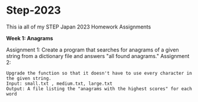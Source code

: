 # Step-2023

This ia all of my STEP Japan 2023 Homework Assignments

**Week 1: Anagrams**

Assignment 1: Create a program that searches for anagrams of a given string from a dictionary file and answers "all found anagrams."
Assignment 2: 
  
    Upgrade the function so that it doesn't have to use every character in the given string.
    Input: small.txt , medium.txt, large.txt
    Output: A file listing the "anagrams with the highest scores" for each word
